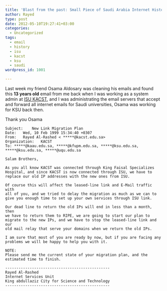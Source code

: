 ```yaml
---
title: 'Blast from the past: Small Piece of Saudi Arabia Internet History'
author: Rayed
type: post
date: 2012-05-10T19:27:41+03:00
categories:
  - Uncategorized
tags:
  - email
  - history
  - isu
  - kacst
  - ksu
  - saudi
wordpress_id: 1001

---
```

Last week my friend Osama Aldosary was cleaning his emails and found this **13 years old** email from me back when I was working as a system admin at <a href="http://www.kacst.edu.sa/ar/depts/isu/Pages/Home.aspx">ISU KACST</a>, and I was administrating the email servers that accept and forward all internet emails for Saudi universities, Osama was working for KSU back then.

Thank you Osama

    Subject:	New Link Migration Plan
    Date:	Wed, 10 Feb 1999 15:34:40 +0307
    From:	Rayed Al-Rashed < *****@kacst.edu.sa>
    Organization:	KACST
    To:	*****@kaau.edu.sa, *****@kfupm.edu.sa, *****@ksu.edu.sa, *****@ksu.edu.sa, *****@uqu.edu.sa

    Salam Brothers,

    As you all know KACST was connected through King Faisal Specializes
    Hospital, and since KACST is now connected through ISU, we have to
    replace our old IP addresses with the new ones from ISU.

    Of course this will affect the leased-line link and E-Mail traffic with
    all of you, and we tried to delay the migration as much as we can to
    give you enough time to set up your own services through ISU link.

    Our dead line to return the old IPs will end in less than a month, then
    we have to return them to RIPE, we are going to start our plan to
    migrate to the new IPs, and we have to stop the leased-line link and our
    old mail relay that serve your domains when we return the old IPs.

    I am sure that most of you are ready by now, but if you are facing any
    problems we will be happy to help you with it.

    NOTE:
    Please send me the current state of your migration plan, and the
    estimated time to finish.

    -----------------------------------------------
    Rayed Al-Rashed
    Internet Services Unit
    King abdullaziz City for Science and Technology
    -----------------------------------------------

